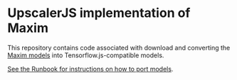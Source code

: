 # UpscalerJS implementation of Maxim

This repository contains code associated with download and converting the [Maxim models](https://github.com/google-research/maxim) into Tensorflow.js-compatible models.

[See the Runbook for instructions on how to port models](Runbook.ipynb).
